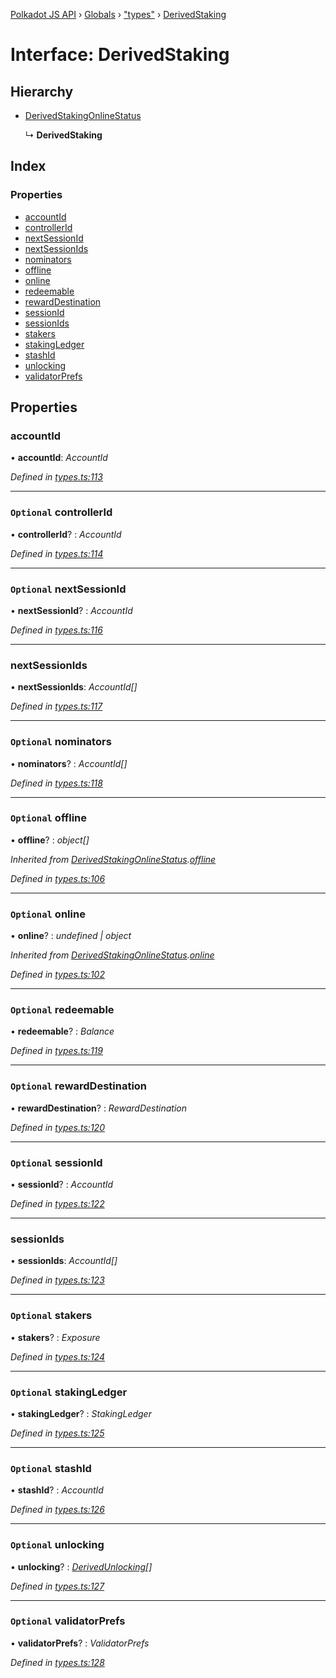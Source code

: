 [Polkadot JS API](../README.md) › [Globals](../globals.md) › ["types"](../modules/_types_.md) › [DerivedStaking](_types_.derivedstaking.md)

# Interface: DerivedStaking

## Hierarchy

* [DerivedStakingOnlineStatus](_types_.derivedstakingonlinestatus.md)

  ↳ **DerivedStaking**

## Index

### Properties

* [accountId](_types_.derivedstaking.md#accountid)
* [controllerId](_types_.derivedstaking.md#optional-controllerid)
* [nextSessionId](_types_.derivedstaking.md#optional-nextsessionid)
* [nextSessionIds](_types_.derivedstaking.md#nextsessionids)
* [nominators](_types_.derivedstaking.md#optional-nominators)
* [offline](_types_.derivedstaking.md#optional-offline)
* [online](_types_.derivedstaking.md#optional-online)
* [redeemable](_types_.derivedstaking.md#optional-redeemable)
* [rewardDestination](_types_.derivedstaking.md#optional-rewarddestination)
* [sessionId](_types_.derivedstaking.md#optional-sessionid)
* [sessionIds](_types_.derivedstaking.md#sessionids)
* [stakers](_types_.derivedstaking.md#optional-stakers)
* [stakingLedger](_types_.derivedstaking.md#optional-stakingledger)
* [stashId](_types_.derivedstaking.md#optional-stashid)
* [unlocking](_types_.derivedstaking.md#optional-unlocking)
* [validatorPrefs](_types_.derivedstaking.md#optional-validatorprefs)

## Properties

###  accountId

• **accountId**: *AccountId*

*Defined in [types.ts:113](https://github.com/polkadot-js/api/blob/dc105e6b31/packages/api-derive/src/types.ts#L113)*

___

### `Optional` controllerId

• **controllerId**? : *AccountId*

*Defined in [types.ts:114](https://github.com/polkadot-js/api/blob/dc105e6b31/packages/api-derive/src/types.ts#L114)*

___

### `Optional` nextSessionId

• **nextSessionId**? : *AccountId*

*Defined in [types.ts:116](https://github.com/polkadot-js/api/blob/dc105e6b31/packages/api-derive/src/types.ts#L116)*

___

###  nextSessionIds

• **nextSessionIds**: *AccountId[]*

*Defined in [types.ts:117](https://github.com/polkadot-js/api/blob/dc105e6b31/packages/api-derive/src/types.ts#L117)*

___

### `Optional` nominators

• **nominators**? : *AccountId[]*

*Defined in [types.ts:118](https://github.com/polkadot-js/api/blob/dc105e6b31/packages/api-derive/src/types.ts#L118)*

___

### `Optional` offline

• **offline**? : *object[]*

*Inherited from [DerivedStakingOnlineStatus](_types_.derivedstakingonlinestatus.md).[offline](_types_.derivedstakingonlinestatus.md#optional-offline)*

*Defined in [types.ts:106](https://github.com/polkadot-js/api/blob/dc105e6b31/packages/api-derive/src/types.ts#L106)*

___

### `Optional` online

• **online**? : *undefined | object*

*Inherited from [DerivedStakingOnlineStatus](_types_.derivedstakingonlinestatus.md).[online](_types_.derivedstakingonlinestatus.md#optional-online)*

*Defined in [types.ts:102](https://github.com/polkadot-js/api/blob/dc105e6b31/packages/api-derive/src/types.ts#L102)*

___

### `Optional` redeemable

• **redeemable**? : *Balance*

*Defined in [types.ts:119](https://github.com/polkadot-js/api/blob/dc105e6b31/packages/api-derive/src/types.ts#L119)*

___

### `Optional` rewardDestination

• **rewardDestination**? : *RewardDestination*

*Defined in [types.ts:120](https://github.com/polkadot-js/api/blob/dc105e6b31/packages/api-derive/src/types.ts#L120)*

___

### `Optional` sessionId

• **sessionId**? : *AccountId*

*Defined in [types.ts:122](https://github.com/polkadot-js/api/blob/dc105e6b31/packages/api-derive/src/types.ts#L122)*

___

###  sessionIds

• **sessionIds**: *AccountId[]*

*Defined in [types.ts:123](https://github.com/polkadot-js/api/blob/dc105e6b31/packages/api-derive/src/types.ts#L123)*

___

### `Optional` stakers

• **stakers**? : *Exposure*

*Defined in [types.ts:124](https://github.com/polkadot-js/api/blob/dc105e6b31/packages/api-derive/src/types.ts#L124)*

___

### `Optional` stakingLedger

• **stakingLedger**? : *StakingLedger*

*Defined in [types.ts:125](https://github.com/polkadot-js/api/blob/dc105e6b31/packages/api-derive/src/types.ts#L125)*

___

### `Optional` stashId

• **stashId**? : *AccountId*

*Defined in [types.ts:126](https://github.com/polkadot-js/api/blob/dc105e6b31/packages/api-derive/src/types.ts#L126)*

___

### `Optional` unlocking

• **unlocking**? : *[DerivedUnlocking](../modules/_types_.md#derivedunlocking)[]*

*Defined in [types.ts:127](https://github.com/polkadot-js/api/blob/dc105e6b31/packages/api-derive/src/types.ts#L127)*

___

### `Optional` validatorPrefs

• **validatorPrefs**? : *ValidatorPrefs*

*Defined in [types.ts:128](https://github.com/polkadot-js/api/blob/dc105e6b31/packages/api-derive/src/types.ts#L128)*
